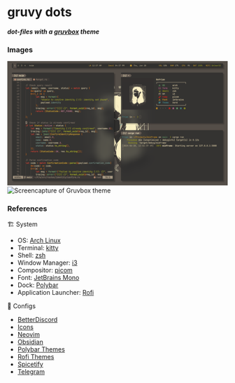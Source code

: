 # gruvy dots
***dot-files with a [gruvbox](https://github.com/morhetz/gruvbox) theme***

### Images

<picture>
    <img
        alt="Screencapture of Gruvbox theme"
        src="/images/neofetch-neovim.png"
    >
</picture>

<picture>
    <img
        alt="Screencapture of Gruvbox theme"
        src="/images/dunst-rofi.png"
    >
</picture>

### References
🏗️ System
- OS: [Arch Linux](https://archlinux.org/)
- Terminal: [kitty](https://sw.kovidgoyal.net/kitty/)
- Shell: [zsh](https://www.zsh.org/)
- Window Manager: [i3](https://github.com/i3/i3)
- Compositor: [picom](https://github.com/yshui/picom)
- Font: [JetBrains Mono](https://www.jetbrains.com/lp/mono/)
- Dock: [Polybar](https://github.com/polybar/polybar)
- Application Launcher: [Rofi](https://github.com/davatorium/rofi)

🎨 Configs
- [BetterDiscord](https://github.com/Moskas/discord-gruvbox/tree/main)
- [Icons](https://github.com/SylEleuth/gruvbox-plus-icon-pack)
- [Neovim](https://github.com/ellisonleao/gruvbox.nvim)
- [Obsidian](https://github.com/AllJavi/material_gruvbox_obsidian)
- [Polybar Themes](https://github.com/adi1090x/polybar-themes)
- [Rofi Themes](https://github.com/adi1090x/rofi)
- [Spicetify](https://github.com/spicetify/spicetify-themes)
- [Telegram](https://github.com/indev29/telegram-gruvbox)
